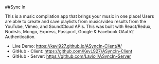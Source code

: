 ##Sync In

This is a music compilation app that brings your music in one place! Users are able to create and save playlists from music/video results from the YouTube, Vimeo, and SoundCloud APIs. This was built with React/Redux, NodeJs, Mongo, Express, Passport, Google & Facebook OAuth2 Authentication.


* Live Demo: https://kevl927.github.io/ASyncIn-Client/#/
* GitHub - Client: https://github.com/KevL927/ASyncIn-Client
* GitHub - Server: https://github.com/Lavioli/ASyncIn-Server




